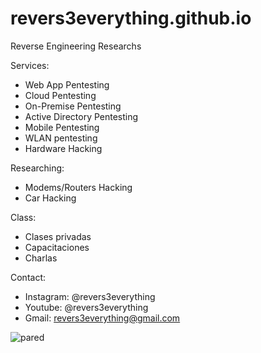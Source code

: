 # revers3everything.github.io
Reverse Engineering Researchs

Services:

  - Web App Pentesting
  - Cloud Pentesting
  - On-Premise Pentesting
  - Active Directory Pentesting
  - Mobile Pentesting
  - WLAN pentesting
  - Hardware Hacking
    
Researching:

  - Modems/Routers Hacking
  - Car Hacking

Class:
  - Clases privadas
  - Capacitaciones
  - Charlas

Contact:

  - Instagram: @revers3everything
  - Youtube: @revers3everything
  - Gmail: revers3everything@gmail.com
    


![pared](https://github.com/revers3everything/revers3everything.github.io/assets/164106282/bd06e219-efd9-4a20-a9a2-90ead22a07c2)
